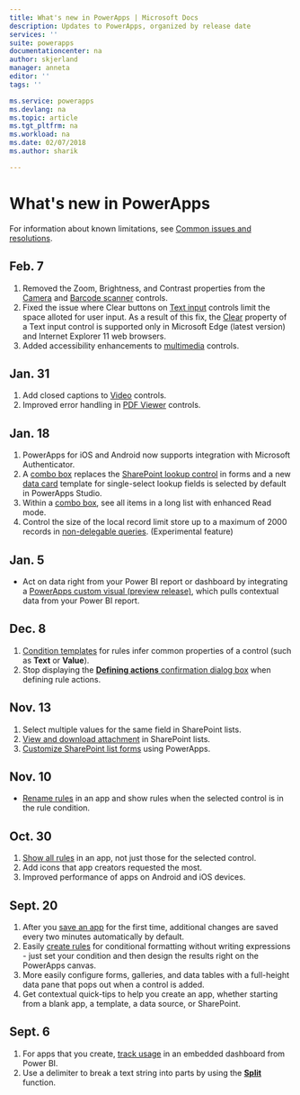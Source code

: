 ```yaml
---
title: What's new in PowerApps | Microsoft Docs
description: Updates to PowerApps, organized by release date
services: ''
suite: powerapps
documentationcenter: na
author: skjerland
manager: anneta
editor: ''
tags: ''

ms.service: powerapps
ms.devlang: na
ms.topic: article
ms.tgt_pltfrm: na
ms.workload: na
ms.date: 02/07/2018
ms.author: sharik

---
```

# What's new in PowerApps
For information about known limitations, see [Common issues and resolutions](common-issues-and-resolutions.md).

## Feb. 7
1. Removed the Zoom, Brightness, and Contrast properties from the [Camera](controls/control-camera.md) and [Barcode scanner](controls/control-barcodescanner.md) controls.
2. Fixed the issue where Clear buttons on [Text input](controls/control-text-input.md) controls limit the space alloted for user input. As a result of this fix, the [Clear](controls/control-text-input.md#additional-properties) property of a Text input control is supported only in Microsoft Edge (latest version) and Internet Explorer 11 web browsers.
3. Added accessibility enhancements to [multimedia](add-images-pictures-audio-video.md) controls.

## Jan. 31
1. Add closed captions to [Video](controls/control-audio-video.md) controls.
2. Improved error handling in [PDF Viewer](controls/control-pdf-viewer.md) controls.

## Jan. 18
1. PowerApps for iOS and Android now supports integration with Microsoft Authenticator.
2. A [combo box](controls/control-combo-box.md) replaces the [SharePoint lookup control](sharepoint-lookup-fields.md) in forms and a new [data card](working-with-cards.md) template for single-select lookup fields is selected by default in PowerApps Studio.
3. Within a [combo box](controls/control-combo-box.md), see all items in a long list with enhanced Read mode.
4. Control the size of the local record limit store up to a maximum of 2000 records in [non-delegable queries](delegation-overview.md#non-delegable-limits). (Experimental feature)

## Jan. 5
* Act on data right from your Power BI report or dashboard by integrating a [PowerApps custom visual (preview release)](https://powerapps.microsoft.com/blog/powerbi-powerapps-visual/), which pulls contextual data from your Power BI report.

## Dec. 8
1. [Condition templates](working-with-rules.md) for rules infer common properties of a control (such as **Text** or **Value**).
2. Stop displaying the [**Defining actions** confirmation dialog box](working-with-rules.md) when defining rule actions.

## Nov. 13
1. Select multiple values for the same field in SharePoint lists.
2. [View and download attachment](controls/control-attachments.md) in SharePoint lists.
3. [Customize SharePoint list forms](customize-list-form.md) using PowerApps.

## Nov. 10
* [Rename rules](working-with-rules.md) in an app and show rules when the selected control is in the rule condition.

## Oct. 30
1. [Show all rules](working-with-rules.md) in an app, not just those for the selected control.
2. Add icons that app creators requested the most.
3. Improved performance of apps on Android and iOS devices.

## Sept. 20
1. After you [save an app](save-publish-app.md) for the first time, additional changes are saved every two minutes automatically by default.
2. Easily [create rules](working-with-rules.md) for conditional formatting without writing expressions - just set your condition and then design the results right on the PowerApps canvas.
3. More easily configure forms, galleries, and data tables with a full-height data pane that pops out when a control is added.
4. Get contextual quick-tips to help you create an app, whether starting from a blank app, a template, a data source, or SharePoint.

## Sept. 6
1. For apps that you create, [track usage](app-analytics.md) in an embedded dashboard from Power BI.
2. Use a delimiter to break a text string into parts by using the **[Split](functions/function-split.md)** function.
